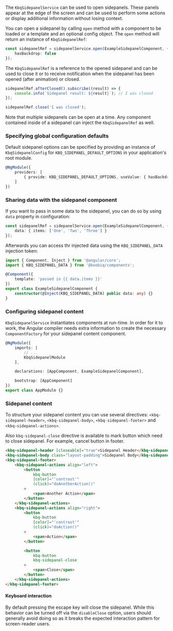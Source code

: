The `KbqSidepanelService` can be used to open sidepanels.
These panels appear at the edge of the screen and can be used to perform
some actions or display additional information without losing context.

You can open a sidepanel by calling `open` method with a component to be loaded or a template
and an optional config object.
The `open` method will return an instance of `KbqSidepanelRef`:

```ts
const sidepanelRef = sidepanelService.open(ExampleSidepanelComponent, {
    hasBackdrop: false
});
```

The `KbqSidepanelRef` is a reference to the opened sidepanel and can be used to close it or
to receive notification when the sidepanel has been opened (after animation) or closed.

```ts
sidepanelRef.afterClosed().subscribe((result) => {
    console.info(`Sidepanel result: ${result}`); // I was closed
});

sidepanelRef.close('I was closed');
```

Note that multiple sidepanels can be open at a time. Any component contained inside of a sidepanel
can inject the `KbqSidepanelRef` as well.

### Specifying global configuration defaults

Default sidepanel options can be specified by providing an instance of `KbqSidepanelConfig`
for `KBQ_SIDEPANEL_DEFAULT_OPTIONS` in your application's root module.

```ts
@NgModule({
    providers: [
        { provide: KBQ_SIDEPANEL_DEFAULT_OPTIONS, useValue: { hasBackdrop: false } }
    ]
})
```

### Sharing data with the sidepanel component

If you want to pass in some data to the sidepanel, you can do so by using `data` property
in configuration:

```ts
const sidepanelRef = sidepanelService.open(ExampleSidepanelComponent, {
    data: { items: ['One', 'Two', 'Three'] }
});
```

Afterwards you can access thr injected data using the `KBQ_SIDEPANEL_DATA` injection token:

```ts
import { Component, Inject } from '@angular/core';
import { KBQ_SIDEPANEL_DATA } from '@koobiq/components';

@Component({
    template: 'passed in {{ data.items }}'
})
export class ExampleSidepanelComponent {
    constructor(@Inject(KBQ_SIDEPANEL_DATA) public data: any) {}
}
```

### Configuring sidepanel content

`KbqSidepanelService` instantiates components at run-time. In order for it to work,
the Angular compiler needs extra information to create the necessary `ComponentFactory`
for your sidepanel content component.

```ts
@NgModule({
    imports: [
        // ...
        KbqSidepanelModule
    ],

    declarations: [AppComponent, ExampleSidepanelComponent],

    bootstrap: [AppComponent]
})
export class AppModule {}
```

### Sidepanel content

To structure your sidepanel content you can use several directives:
`<kbq-sidepanel-header>`, `<kbq-sidepanel-body>`, `<kbq-sidepanel-footer>`
and `<kbq-sidepanel-actions>`.

Also `kbq-sidepanel-close` directive is available to mark button which need
to close sidepanel. For example, cancel button in footer.

```html
<kbq-sidepanel-header [closeable]="true">Sidepanel Header</kbq-sidepanel-header>
<kbq-sidepanel-body class="layout-padding">Sidepanel Body</kbq-sidepanel-body>
<kbq-sidepanel-footer>
    <kbq-sidepanel-actions align="left">
        <button
            kbq-button
            [color]="'contrast'"
            (click)="doAnotherAction()"
        >
            <span>Another Action</span>
        </button>
    </kbq-sidepanel-actions>
    <kbq-sidepanel-actions align="right">
        <button
            kbq-button
            [color]="'contrast'"
            (click)="doAction()"
        >
            <span>Action</span>
        </button>

        <button
            kbq-button
            kbq-sidepanel-close
        >
            <span>Close</span>
        </button>
    </kbq-sidepanel-actions>
</kbq-sidepanel-footer>
```

#### Keyboard interaction

By default pressing the escape key will close the sidepanel. While this behavior can
be turned off via the `disableClose` option, users should generally avoid doing so
as it breaks the expected interaction pattern for screen-reader users.
